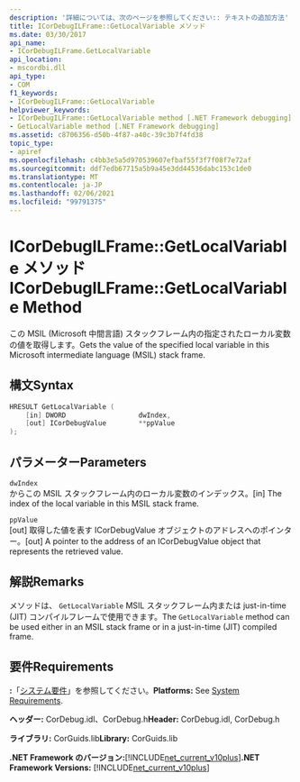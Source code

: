 ```yaml
---
description: '詳細については、次のページを参照してください:: テキストの追加方法'
title: ICorDebugILFrame::GetLocalVariable メソッド
ms.date: 03/30/2017
api_name:
- ICorDebugILFrame.GetLocalVariable
api_location:
- mscordbi.dll
api_type:
- COM
f1_keywords:
- ICorDebugILFrame::GetLocalVariable
helpviewer_keywords:
- ICorDebugILFrame::GetLocalVariable method [.NET Framework debugging]
- GetLocalVariable method [.NET Framework debugging]
ms.assetid: c8706356-d50b-4f87-a40c-39c3b7f4fd38
topic_type:
- apiref
ms.openlocfilehash: c4bb3e5a5d970539607efbaf55f3f7f08f7e72af
ms.sourcegitcommit: ddf7edb67715a5b9a45e3dd44536dabc153c1de0
ms.translationtype: MT
ms.contentlocale: ja-JP
ms.lasthandoff: 02/06/2021
ms.locfileid: "99791375"
---
```

# <a name="icordebugilframegetlocalvariable-method"></a><span data-ttu-id="98a46-103">ICorDebugILFrame::GetLocalVariable メソッド</span><span class="sxs-lookup"><span data-stu-id="98a46-103">ICorDebugILFrame::GetLocalVariable Method</span></span>

<span data-ttu-id="98a46-104">この MSIL (Microsoft 中間言語) スタックフレーム内の指定されたローカル変数の値を取得します。</span><span class="sxs-lookup"><span data-stu-id="98a46-104">Gets the value of the specified local variable in this Microsoft intermediate language (MSIL) stack frame.</span></span>  
  
## <a name="syntax"></a><span data-ttu-id="98a46-105">構文</span><span class="sxs-lookup"><span data-stu-id="98a46-105">Syntax</span></span>  
  
```cpp  
HRESULT GetLocalVariable (  
    [in] DWORD                  dwIndex,  
    [out] ICorDebugValue        **ppValue  
);  
```  
  
## <a name="parameters"></a><span data-ttu-id="98a46-106">パラメーター</span><span class="sxs-lookup"><span data-stu-id="98a46-106">Parameters</span></span>  

 `dwIndex`  
 <span data-ttu-id="98a46-107">からこの MSIL スタックフレーム内のローカル変数のインデックス。</span><span class="sxs-lookup"><span data-stu-id="98a46-107">[in] The index of the local variable in this MSIL stack frame.</span></span>  
  
 `ppValue`  
 <span data-ttu-id="98a46-108">[out] 取得した値を表す ICorDebugValue オブジェクトのアドレスへのポインター。</span><span class="sxs-lookup"><span data-stu-id="98a46-108">[out] A pointer to the address of an ICorDebugValue object that represents the retrieved value.</span></span>  
  
## <a name="remarks"></a><span data-ttu-id="98a46-109">解説</span><span class="sxs-lookup"><span data-stu-id="98a46-109">Remarks</span></span>  

 <span data-ttu-id="98a46-110">メソッドは、 `GetLocalVariable` MSIL スタックフレーム内または just-in-time (JIT) コンパイルフレームで使用できます。</span><span class="sxs-lookup"><span data-stu-id="98a46-110">The `GetLocalVariable` method can be used either in an MSIL stack frame or in a just-in-time (JIT) compiled frame.</span></span>  
  
## <a name="requirements"></a><span data-ttu-id="98a46-111">要件</span><span class="sxs-lookup"><span data-stu-id="98a46-111">Requirements</span></span>  

 <span data-ttu-id="98a46-112">**:**「[システム要件](../../get-started/system-requirements.md)」を参照してください。</span><span class="sxs-lookup"><span data-stu-id="98a46-112">**Platforms:** See [System Requirements](../../get-started/system-requirements.md).</span></span>  
  
 <span data-ttu-id="98a46-113">**ヘッダー:** CorDebug.idl、CorDebug.h</span><span class="sxs-lookup"><span data-stu-id="98a46-113">**Header:** CorDebug.idl, CorDebug.h</span></span>  
  
 <span data-ttu-id="98a46-114">**ライブラリ:** CorGuids.lib</span><span class="sxs-lookup"><span data-stu-id="98a46-114">**Library:** CorGuids.lib</span></span>  
  
 <span data-ttu-id="98a46-115">**.NET Framework のバージョン:**[!INCLUDE[net_current_v10plus](../../../../includes/net-current-v10plus-md.md)]</span><span class="sxs-lookup"><span data-stu-id="98a46-115">**.NET Framework Versions:** [!INCLUDE[net_current_v10plus](../../../../includes/net-current-v10plus-md.md)]</span></span>
